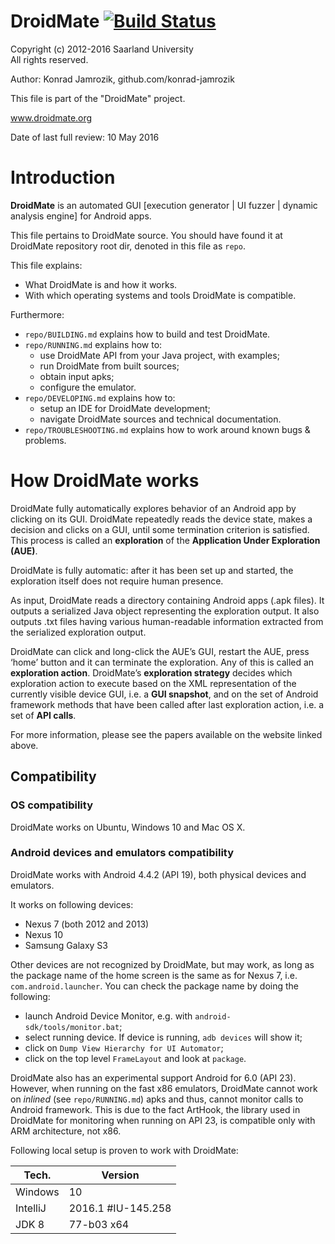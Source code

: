 # DroidMate [![Build Status](https://travis-ci.org/konrad-jamrozik/droidmate.svg?branch=master)](https://travis-ci.org/konrad-jamrozik/droidmate)
  
  Copyright (c) 2012-2016 Saarland University  
  All rights reserved.

  Author: Konrad Jamrozik, github.com/konrad-jamrozik
  
  This file is part of the "DroidMate" project.

  www.droidmate.org

  Date of last full review: 10 May 2016

# Introduction #

**DroidMate** is an automated GUI [execution generator | UI fuzzer | dynamic analysis engine] for Android apps.

This file pertains to DroidMate source. You should have found it at DroidMate
repository root dir, denoted in this file as `repo`.

This file explains:

- What DroidMate is and how it works.
- With which operating systems and tools DroidMate is compatible.

Furthermore:

- `repo/BUILDING.md` explains how to build and test DroidMate.
- `repo/RUNNING.md` explains how to:
  - use DroidMate API from your Java project, with examples;
  - run DroidMate from built sources; 
  - obtain input apks;
  - configure the emulator.
- `repo/DEVELOPING.md` explains how to: 
  - setup an IDE for DroidMate development;
  - navigate DroidMate sources and technical documentation.
- `repo/TROUBLESHOOTING.md` explains how to work around known bugs & problems.

# How DroidMate works #

DroidMate fully automatically explores behavior of an Android app by clicking on its GUI. DroidMate repeatedly reads the device state, makes a decision and clicks on a GUI, until some termination criterion is satisfied. This process is called an **exploration** of the **Application Under Exploration (AUE)**.

DroidMate is fully automatic: after it has been set up and started, the exploration itself does not require human presence.

As input, DroidMate reads a directory containing Android apps (.apk files). It outputs a serialized Java object representing the exploration output. It also outputs .txt files having various human-readable information extracted from the serialized exploration output.

DroidMate can click and long-click the AUE’s GUI, restart the AUE,  press ‘home’ button and  it can terminate the exploration. Any of this is called an **exploration action**. DroidMate’s **exploration strategy** decides which exploration action to execute based on the XML representation of the currently visible device GUI, i.e. a **GUI snapshot**, and on the set of Android framework methods that have been called after last exploration action, i.e. a set of **API calls**.

For more information, please see the papers available on the website linked above.


## Compatibility ##
### OS compatibility ###

DroidMate works on Ubuntu, Windows 10 and Mac OS X.
 
### Android devices and emulators compatibility ###

DroidMate works with Android 4.4.2 (API 19), both physical devices and emulators. 

It works on following devices:

* Nexus 7 (both 2012 and 2013) 
* Nexus 10 
* Samsung Galaxy S3

Other devices are not recognized by DroidMate, but may work, as long as the package name of the home screen is the same 
as for Nexus 7, i.e. `com.android.launcher`. You can check the package name by doing the following:

* launch Android Device Monitor, e.g. with `android-sdk/tools/monitor.bat`; 
* select running device. If device is running, `adb devices` will show it;
* click on `Dump View Hierarchy for UI Automator`;
* click on the top level `FrameLayout` and look at `package`.

DroidMate also has an experimental support Android for 6.0 (API 23). However, when running on the fast x86 emulators, DroidMate
 cannot work on _inlined_ (see `repo/RUNNING.md`) apks and thus, cannot monitor calls to Android framework. This is due to the fact ArtHook, the library
 used in DroidMate for monitoring when running on API 23, is compatible only with ARM architecture, not x86.

Following local setup is proven to work with DroidMate:

| Tech. | Version |
| ----- | ------- |
| Windows  | 10 |
| IntelliJ | 2016.1 #IU-145.258 |
| JDK 8    | 77-b03 x64 |
